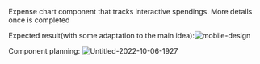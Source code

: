 Expense chart component that tracks interactive spendings. More details once is completed


Expected result(with some adaptation to the main idea):![mobile-design](https://user-images.githubusercontent.com/49500162/194393182-51cc1971-0d37-4523-ba84-a0c9716bd4c4.jpg)

Component planning: 
![Untitled-2022-10-06-1927](https://user-images.githubusercontent.com/49500162/194393238-66184e4a-4304-4402-a573-287d4a2e5cde.png)
